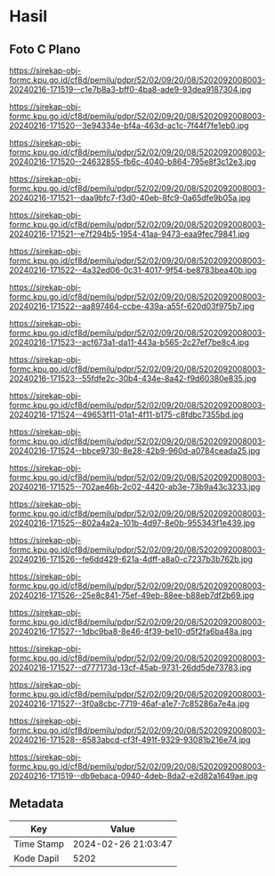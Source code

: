 # Hasil

## Foto C Plano

https://sirekap-obj-formc.kpu.go.id/cf8d/pemilu/pdpr/52/02/09/20/08/5202092008003-20240216-171519--c1e7b8a3-bff0-4ba8-ade9-93dea9187304.jpg

https://sirekap-obj-formc.kpu.go.id/cf8d/pemilu/pdpr/52/02/09/20/08/5202092008003-20240216-171520--3e94334e-bf4a-463d-ac1c-7f44f7fe1eb0.jpg

https://sirekap-obj-formc.kpu.go.id/cf8d/pemilu/pdpr/52/02/09/20/08/5202092008003-20240216-171520--24632855-fb6c-4040-b864-795e8f3c12e3.jpg

https://sirekap-obj-formc.kpu.go.id/cf8d/pemilu/pdpr/52/02/09/20/08/5202092008003-20240216-171521--daa9bfc7-f3d0-40eb-8fc9-0a65dfe9b05a.jpg

https://sirekap-obj-formc.kpu.go.id/cf8d/pemilu/pdpr/52/02/09/20/08/5202092008003-20240216-171521--e7f294b5-1954-41aa-9473-eaa9fec79841.jpg

https://sirekap-obj-formc.kpu.go.id/cf8d/pemilu/pdpr/52/02/09/20/08/5202092008003-20240216-171522--4a32ed06-0c31-4017-9f54-be8783bea40b.jpg

https://sirekap-obj-formc.kpu.go.id/cf8d/pemilu/pdpr/52/02/09/20/08/5202092008003-20240216-171522--aa897464-ccbe-439a-a55f-620d03f975b7.jpg

https://sirekap-obj-formc.kpu.go.id/cf8d/pemilu/pdpr/52/02/09/20/08/5202092008003-20240216-171523--acf673a1-da11-443a-b565-2c27ef7be8c4.jpg

https://sirekap-obj-formc.kpu.go.id/cf8d/pemilu/pdpr/52/02/09/20/08/5202092008003-20240216-171523--55fdfe2c-30b4-434e-8a42-f9d60380e835.jpg

https://sirekap-obj-formc.kpu.go.id/cf8d/pemilu/pdpr/52/02/09/20/08/5202092008003-20240216-171524--49653f11-01a1-4f11-b175-c8fdbc7355bd.jpg

https://sirekap-obj-formc.kpu.go.id/cf8d/pemilu/pdpr/52/02/09/20/08/5202092008003-20240216-171524--bbce9730-8e28-42b9-960d-a0784ceada25.jpg

https://sirekap-obj-formc.kpu.go.id/cf8d/pemilu/pdpr/52/02/09/20/08/5202092008003-20240216-171525--702ae46b-2c02-4420-ab3e-73b9a43c3233.jpg

https://sirekap-obj-formc.kpu.go.id/cf8d/pemilu/pdpr/52/02/09/20/08/5202092008003-20240216-171525--802a4a2a-101b-4d97-8e0b-955343f1e439.jpg

https://sirekap-obj-formc.kpu.go.id/cf8d/pemilu/pdpr/52/02/09/20/08/5202092008003-20240216-171526--fe6dd429-621a-4dff-a8a0-c7237b3b762b.jpg

https://sirekap-obj-formc.kpu.go.id/cf8d/pemilu/pdpr/52/02/09/20/08/5202092008003-20240216-171526--25e8c841-75ef-49eb-88ee-b88eb7df2b69.jpg

https://sirekap-obj-formc.kpu.go.id/cf8d/pemilu/pdpr/52/02/09/20/08/5202092008003-20240216-171527--1dbc9ba8-8e46-4f39-be10-d5f2fa6ba48a.jpg

https://sirekap-obj-formc.kpu.go.id/cf8d/pemilu/pdpr/52/02/09/20/08/5202092008003-20240216-171527--d777173d-13cf-45ab-9731-26dd5de73783.jpg

https://sirekap-obj-formc.kpu.go.id/cf8d/pemilu/pdpr/52/02/09/20/08/5202092008003-20240216-171527--3f0a8cbc-7719-46af-a1e7-7c85286a7e4a.jpg

https://sirekap-obj-formc.kpu.go.id/cf8d/pemilu/pdpr/52/02/09/20/08/5202092008003-20240216-171528--8583abcd-cf3f-491f-9329-93081b216e74.jpg

https://sirekap-obj-formc.kpu.go.id/cf8d/pemilu/pdpr/52/02/09/20/08/5202092008003-20240216-171519--db9ebaca-0940-4deb-8da2-e2d82a1649ae.jpg


## Metadata

| Key        | Value               |
| ---------- | ------------------- |
| Time Stamp | 2024-02-26 21:03:47 |
| Kode Dapil | 5202                |



